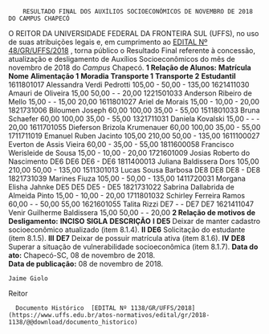         RESULTADO FINAL DOS AUXÍLIOS SOCIOECONÔMICOS DE NOVEMBRO DE 2018 DO CAMPUS CHAPECÓ  

 O REITOR DA UNIVERSIDADE FEDERAL DA FRONTEIRA SUL (UFFS), no uso de suas atribuições legais e, em cumprimento ao [EDITAL Nº 48/GR/UFFS/2018](https://www.uffs.edu.br/atos-normativos/edital/gr/2018-0048)  , torna público o Resultado Final referente à concessão, atualização e desligamento de Auxílios Socioeconômicos do mês de novembro de 2018 do *Campus* Chapecó.  **1 Relação de Alunos:**      **Matrícula**    **Nome**    **Alimentação 1**    **Moradia**    **Transporte 1**    **Transporte 2**    **Estudantil**      1611801017   Alessandra Verdi Pedrotti   105,00   -   50,00   -   135,00     1621411030   Amauri de Oliveira   15,00   50,00   -   -   20,00     1221501033   Anderson Ribeiro de Mello   15,00   -   -   15,00   20,00     1611801027   Ariel de Morais   15,00   -   10,00   -   20,00     1821731006   Biloumen Joseph   60,00   100,00   35,00   -   55,00     1511801033   Bruna Schaefer   60,00   100,00   35,00   -   55,00     1321711031   Daniela Kovalski   15,00   -   -   -   20,00     1611701055   Dieferson Brizola Krumenauer   60,00   100,00   35,00   -   55,00     1711711019   Emanuel Ruben Jacinto   105,00   210,00   50,00   -   135,00     1611100027   Everton de Assis Vieira   60,00   -   35,00   -   55,00     1811600058   Francisco Werisleide de Sousa   15,00   -   10,00   -   20,00     1721601009   Josias Roberto do Nascimento   DE6   DE6   DE6   -   DE6     1811400013   Juliana Baldissera Dors   105,00   210,00   50,00   -   135,00     1511301013   Lucas Sousa Barbosa   DE8   DE8   DE8   -   DE8     1821731039   Marines Fiuza   105,00   -   50,00   -   135,00     1411720031   Morgana Elisha Jahnke   DE5   DE5   DE5   -   DE5     1821731022   Sabrina Dallabrida de Almeida Pinto   15,00   -   10,00   -   20,00     1711801032   Schirley Ferreira Ramos   60,00   -   -   50,00   55,00     1621601055   Talita Rizzi   DE7   -   -   DE7   DE7     1621411047   Venir Guilherme Baldissera   15,00   50,00   -   -   20,00      **2 Relação de motivos de Desligamento:**      **INCISO**    **SIGLA**    **DESCRIÇÃO**      **I**    **DE5**    Deixar de manter cadastro socioeconômico atualizado (item 8.1.4).     **II**    **DE6**    Solicitação do estudante (item 8.1.5).     **III**    **DE7**    Deixar de possuir matrícula ativa (item 8.1.6).     **IV**    **DE8**    Superar a situação de vulnerabilidade socioeconômica (item 8.1.7).          **Data do ato:** Chapecó-SC, 08 de novembro de 2018.   
 **Data de publicação:**  08 de novembro de 2018. 

    Jaime Giolo   
 Reitor 

      Documento Histórico  [EDITAL Nº 1138/GR/UFFS/2018](https://www.uffs.edu.br/atos-normativos/edital/gr/2018-1138/@@download/documento_historico)     
      
